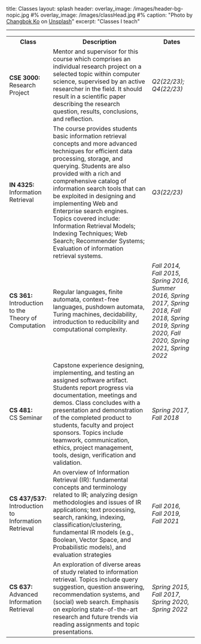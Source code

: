title: Classes
layout: splash
header:
    overlay_image: /images/header-bg-nopic.jpg
#%    overlay_image: /images/classHead.jpg
#%    caption: "Photo by [Changbok Ko](https://unsplash.com/@kochangbok) on [Unsplash](https://unsplash.com/photos/F8t2VGnI47I)"
    excerpt: "Classes I teach"

---


 <table style="width:100%">
  <tr>
    <th>Class</th>
    <th>Description</th>
    <th>Dates</th>
  <tr>
      <td><b>CSE 3000:</b><br>Research Project</td>
    <td>Mentor and supervisor for this course which comprises an individual research project on a selected topic within computer science, supervised by an active researcher in the field. It should result in a scientific paper describing the research question, results, conclusions, and reflection.</td>
    <td><font size="3"><i>Q2(22/23); Q4(22/23)</i></font></td>
  </tr>
  </tr>
   <td><b>IN 4325:</b><br> Information Retrieval</td>
    <td> The course provides students basic information retrieval concepts and more advanced techniques for efficient data processing, storage, and querying. Students are also provided with a rich and comprehensive catalog of information search tools that can be exploited in designing and implementing Web and Enterprise search engines. Topics covered include: Information Retrieval Models; Indexing Techniques;
Web Search; Recommender Systems; Evaluation of information retrieval systems.
</td>
    <td><font size="3"><i>Q3(22/23)</i></font></td>
  </tr>
     <tr>
      <td><b>CS 361:</b><br>Introduction to the Theory of Computation</td>
    <td>Regular languages, finite automata, context-free languages, pushdown automata, Turing machines, decidability, introduction to reducibility and computational complexity.</td>
    <td><font size="3"><i>Fall 2014, Fall 2015, Spring 2016, Summer 2016, Spring 2017, Spring 2018, Fall 2018, Spring 2019, Spring 2020, Fall 2020, Spring 2021, Spring 2022</i></font></td>
  </tr>
       <tr>
    <td><b>CS 481:</b><br> CS Seminar</td>
    <td>Capstone experience designing, implementing, and testing an assigned software artifact. Students report progress via documentation, meetings and demos. Class concludes with a presentation and demonstration of the completed product to students, faculty and project sponsors. Topics include teamwork, communication, ethics, project management, tools, design, verification and validation.
</td>
    <td><font size="3"><i>Spring 2017, Fall 2018</i></font></td>
  </tr>
  <tr>
      <td><b>CS 437/537:</b><br> Introduction to Information Retrieval </td>
    <td>An overview of Information Retrieval (IR): fundamental concepts and terminology related to IR; analyzing design methodologies and issues of IR applications; text processing, search, ranking, indexing, classification/clustering, fundamental IR models (e.g., Boolean, Vector Space, and Probabilistic models), and evaluation strategies</td>
    <td><font size="3"><i>Fall 2016, Fall 2019, Fall 2021</i></font></td>
  </tr>

   <tr>
    <td><b>CS 637:</b><br> Advanced Information Retrieval </td>
    <td>An exploration of diverse areas of study related to information retrieval. Topics include query suggestion, question answering, recommendation systems, and (social) web search. Emphasis on exploring state-of-the-art research and future trends via reading assignments and topic presentations.</td>
    <td><font size="3"><i>Spring 2015, Fall 2017, Spring 2020, Spring 2022</i></font></td>
    </tr>
</table>
